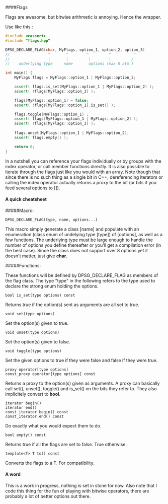 ####Flags

Flags are awesome, but bitwise arithmetic is annoying. Hence the wrapper. 

Use like this : 

~~~cpp
#include <cassert>
#include "flags.hpp"

DPSG_DECLARE_FLAG(char, MyFlags, option_1, option_2, option_3)
//                 ^       ^        ^         ^          ^
//                 |       |         \        |         /
//    underlying type     name       options (max 8 atm.)

int main() {
    MyFlags flags = MyFlags::option_1 | MyFlags::option_2;

    assert( flags.is_set(MyFlags::option_1 | MyFlags::option_2) );
    assert( !flags[MyFlags::option_3] );

    flags[MyFlags::option_1] = false;
	assert( !flags[MyFlags::option_1].is_set() );

	flags.toggle(MyFlags::option_1) ;
	assert( flags[MyFlags::option_1 | MyFlags::option_2] );
    assert( !flags[MyFlags::option_3] );
	
    flags.unset(MyFlags::option_1 | MyFlags::option_2);
    assert( flags.empty() );

    return 0;
}	
~~~

In a nutshell you can reference your flags individually or by groups with the index operator, or call member functions directly. 
It is also possible to iterate through the flags just like you would with an array. 
Note though that since there is no such thing as a single bit in C++,
dereferencing iterators or calling the index operator actually returns a proxy
to the bit (or bits if you feed several options to []).

#### A quick cheatsheet 

#####Macro:

    DPSG_DECLARE_FLAG(type, name, options...)
This macro simply generate a class [name] and populate with an
enumeration (class enum of undelying type [type]) of [options], as well as a
few functions. The underlying type must be large enough to handle the number
of options you define thereafter or you'll get a compilation error (in the
best case). Since the class does not support over 8 options yet it doesn't matter,
just give **char**.

#####Functions:

These functions will be defined by DPSG_DECLARE_FLAG as members of the flag class. The type "type" in the following refers to the type used to declare the strong enum holding the options.

    bool is_set(type options) const
Returns true if the option(s) sent as arguments are all
set to true.


    void set(type options)
Set the option(s) given to true.


    void unset(type options)
Set the option(s) given to false.


    void toggle(type options)
Set the given options to true if they were false and false if they were true.


    proxy operator[type options]
    const_proxy operator[type options] const
Returns a proxy to the option(s) given as arguments. A proxy can basically
call set(), unset(), toggle() and is_set() on the bits they refer to. They
also implicitely convert to **bool**.


	iterator begin()
	iterator end()
	const_iterator begin() const
	const_iterator end() const
Do exactly what you would expect them to do. 


    bool empty() const 
Returns true if all the flags are set to false. True otherwise.


	template<T> T to() const
Converts the flags to a T. For compatibility.

#### A word

This is a work in progress, nothing is set in stone for now. Also note that I
code this thing for the fun of playing with bitwise operators, there are
probably a lot of better options out there.


